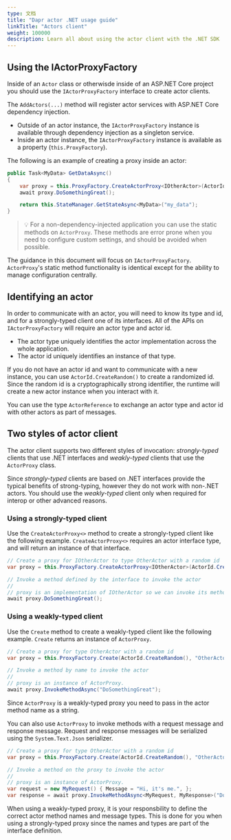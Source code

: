 ```yaml
---
type: 文档
title: "Dapr actor .NET usage guide"
linkTitle: "Actors client"
weight: 100000
description: Learn all about using the actor client with the .NET SDK
---
```


## Using the IActorProxyFactory

Inside of an `Actor` class or otherwisde inside of an ASP.NET Core project you should use the `IActorProxyFactory` interface to create actor clients.

The `AddActors(...)` method will register actor services with ASP.NET Core dependency injection.

- Outside of an actor instance, the `IActorProxyFactory` instance is available through dependency injection as a singleton service.
- Inside an actor instance, the `IActorProxyFactory` instance is available as a property (`this.ProxyFactory`).

The following is an example of creating a proxy inside an actor:

```csharp
public Task<MyData> GetDataAsync()
{
    var proxy = this.ProxyFactory.CreateActorProxy<IOtherActor>(ActorId.CreateRandom(), "OtherActor");
    await proxy.DoSomethingGreat();

    return this.StateManager.GetStateAsync<MyData>("my_data");
}
```

> 💡 For a non-dependency-injected application you can use the static methods on `ActorProxy`. These methods are error prone when you need to configure custom settings, and should be avoided when possible.

The guidance in this document will focus on `IActorProxyFactory`. `ActorProxy`'s static method functionality is identical except for the ability to manage configuration centrally.

## Identifying an actor

In order to communicate with an actor, you will need to know its type and id, and for a strongly-typed client one of its interfaces. All of the APIs on `IActorProxyFactory` will require an actor type and actor id.

- The actor type uniquely identifies the actor implementation across the whole application.
- The actor id uniquely identifies an instance of that type.

If you do not have an actor id and want to communicate with a new instance, you can use `ActorId.CreateRandom()` to create a randomized id. Since the random id is a cryptographically strong identifier, the runtime will create a new actor instance when you interact with it.

You can use the type `ActorReference` to exchange an actor type and actor id with other actors as part of messages.

## Two styles of actor client

The actor client supports two different styles of invocation: *strongly-typed* clients that use .NET interfaces and *weakly-typed* clients that use the `ActorProxy` class.

Since *strongly-typed* clients are based on .NET interfaces provide the typical benefits of strong-typing, however they do not work with non-.NET actors. You should use the *weakly-typed* client only when required for interop or other advanced reasons.

### Using a strongly-typed client

Use the `CreateActorProxy<>` method to create a strongly-typed client like the following example. `CreateActorProxy<>` requires an actor interface type, and will return an instance of that interface.

```csharp
// Create a proxy for IOtherActor to type OtherActor with a random id
var proxy = this.ProxyFactory.CreateActorProxy<IOtherActor>(ActorId.CreateRandom(), "OtherActor");

// Invoke a method defined by the interface to invoke the actor
//
// proxy is an implementation of IOtherActor so we can invoke its methods directly
await proxy.DoSomethingGreat();
```

### Using a weakly-typed client

Use the `Create` method to create a weakly-typed client like the following example. `Create` returns an instance of `ActorProxy`.

```csharp
// Create a proxy for type OtherActor with a random id
var proxy = this.ProxyFactory.Create(ActorId.CreateRandom(), "OtherActor");

// Invoke a method by name to invoke the actor
//
// proxy is an instance of ActorProxy.
await proxy.InvokeMethodAsync("DoSomethingGreat");
```

Since `ActorProxy` is a weakly-typed proxy you need to pass in the actor method name as a string.

You can also use `ActorProxy` to invoke methods with a request message and response message. Request and response messages will be serialized using the `System.Text.Json` serializer.

```csharp
// Create a proxy for type OtherActor with a random id
var proxy = this.ProxyFactory.Create(ActorId.CreateRandom(), "OtherActor");

// Invoke a method on the proxy to invoke the actor
//
// proxy is an instance of ActorProxy.
var request = new MyRequest() { Message = "Hi, it's me.", };
var response = await proxy.InvokeMethodAsync<MyRequest, MyResponse>("DoSomethingGreat", request);
```

When using a weakly-typed proxy, it is your responsbility to define the correct actor method names and message types. This is done for you when using a strongly-typed proxy since the names and types are part of the interface definition.
